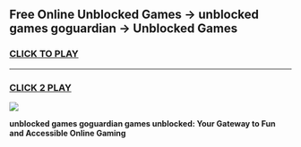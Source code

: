 
## Free Online Unblocked Games → unblocked games goguardian → Unblocked Games
<h3>
<a href="https://premium.freeplayer.one?title=unblocked_games_goguardian&ref=21F">CLICK TO PLAY</a></h3>
<hr>

<h3>
<a href="https://premium.freeplayer.one?title=unblocked_games_goguardian&ref=21F">CLICK 2 PLAY</a>
  
</h3>

<a href="https://premium.freeplayer.one?title=unblocked_games_goguardian&ref=21F/"><img src="https://clearcache.store/games.png"></a>


**unblocked games goguardian games unblocked: Your Gateway to Fun and Accessible Online Gaming**
